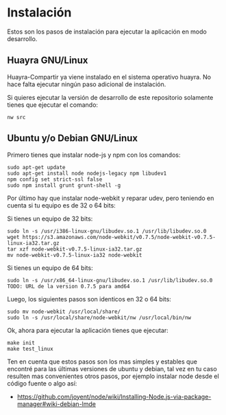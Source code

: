 # Instalación

Estos son los pasos de instalación para ejecutar
la aplicación en modo desarrollo.

## Huayra GNU/Linux

Huayra-Compartir ya viene instalado en el sistema operativo
huayra. No hace falta ejecutar ningún paso adicional de instalación.

Si quieres ejecutar la versión de desarrollo de este repositorio solamente
tienes que ejecutar el comando:

    nw src

## Ubuntu y/o Debian GNU/Linux

Primero tienes que instalar node-js y npm con los comandos:

    sudo apt-get update
    sudo apt-get install node nodejs-legacy npm libudev1
    npm config set strict-ssl false
    sudo npm install grunt grunt-shell -g

Por último hay que instalar node-webkit y reparar udev, pero teniendo
en cuenta si tu equipo es de 32 o 64 bits:

Si tienes un equipo de 32 bits:

    sudo ln -s /usr/i386-linux-gnu/libudev.so.1 /usr/lib/libudev.so.0
    wget https://s3.amazonaws.com/node-webkit/v0.7.5/node-webkit-v0.7.5-linux-ia32.tar.gz
    tar xzf node-webkit-v0.7.5-linux-ia32.tar.gz
    mv node-webkit-v0.7.5-linux-ia32 node-webkit

Si tienes un equipo de 64 bits:

    sudo ln -s /usr/x86_64-linux-gnu/libudev.so.1 /usr/lib/libudev.so.0
    TODO: URL de la version 0.7.5 para amd64

Luego, los siguientes pasos son identicos en 32 o 64 bits:

    sudo mv node-webkit /usr/local/share/
    sudo ln -s /usr/local/share/node-webkit/nw /usr/local/bin/nw


Ok, ahora para ejecutar la aplicación tienes que ejecutar:

    make init
    make test_linux


Ten en cuenta que estos pasos son los mas simples y estables que
encontré para las últimas versiones de ubuntu y debian, tal vez en
tu caso resulten mas convenientes otros pasos, por ejemplo instalar
node desde el código fuente o algo así: 

 - https://github.com/joyent/node/wiki/Installing-Node.js-via-package-manager#wiki-debian-lmde
